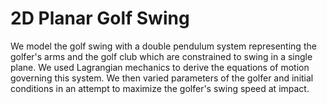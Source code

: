 # 2D Planar Golf Swing

We model the golf swing with a double pendulum system representing the golfer's arms and the golf club which are constrained to swing in a single plane.  We used Lagrangian mechanics to derive the equations of motion governing this system.
We then varied parameters of the golfer and initial conditions in an attempt to maximize the golfer's swing speed at impact.
